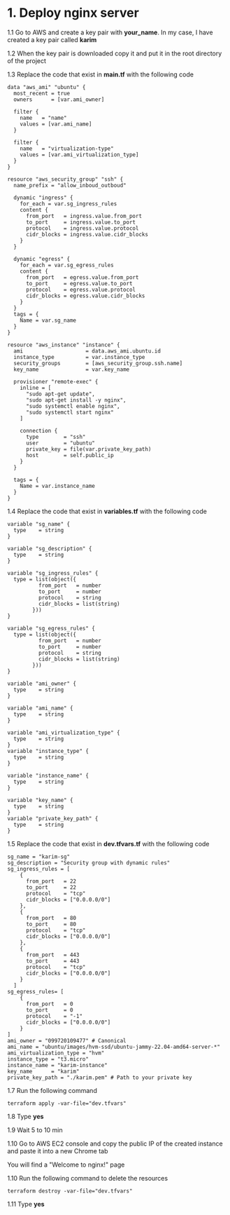 # 1. Deploy nginx server

1.1 Go to AWS and create a key pair with **your_name**. In my case, I have created a key pair called **karim**

1.2 When the key pair is downloaded copy it and put it in the root directory of the project

1.3 Replace the code that exist in **main.tf** with the following code
```
data "aws_ami" "ubuntu" {
  most_recent = true
  owners      = [var.ami_owner]

  filter {
    name   = "name"
    values = [var.ami_name]
  }

  filter {
    name   = "virtualization-type"
    values = [var.ami_virtualization_type]
  }
}

resource "aws_security_group" "ssh" {
  name_prefix = "allow_inboud_outboud"

  dynamic "ingress" {
    for_each = var.sg_ingress_rules
    content {
      from_port   = ingress.value.from_port
      to_port     = ingress.value.to_port
      protocol    = ingress.value.protocol
      cidr_blocks = ingress.value.cidr_blocks
    }
  }

  dynamic "egress" {
    for_each = var.sg_egress_rules
    content {
      from_port   = egress.value.from_port
      to_port     = egress.value.to_port
      protocol    = egress.value.protocol
      cidr_blocks = egress.value.cidr_blocks
    }
  }
  tags = {
    Name = var.sg_name
  }
}

resource "aws_instance" "instance" {
  ami                    = data.aws_ami.ubuntu.id
  instance_type          = var.instance_type
  security_groups        = [aws_security_group.ssh.name]
  key_name               = var.key_name 

  provisioner "remote-exec" {
    inline = [
      "sudo apt-get update",
      "sudo apt-get install -y nginx",
      "sudo systemctl enable nginx",
      "sudo systemctl start nginx"
    ]

    connection {
      type        = "ssh"
      user        = "ubuntu"
      private_key = file(var.private_key_path) 
      host        = self.public_ip
    }
  }

  tags = {
    Name = var.instance_name
  }
}
```

1.4 Replace the code that exist in **variables.tf** with the following code
```
variable "sg_name" {
  type    = string
}

variable "sg_description" {
  type    = string
}

variable "sg_ingress_rules" {
  type = list(object({
          from_port   = number
          to_port     = number
          protocol    = string
          cidr_blocks = list(string)
        }))
} 

variable "sg_egress_rules" {
  type = list(object({
          from_port   = number
          to_port     = number
          protocol    = string
          cidr_blocks = list(string)
        }))
}

variable "ami_owner" {
  type    = string
}

variable "ami_name" {
  type    = string
}

variable "ami_virtualization_type" {
  type    = string
}
variable "instance_type" {
  type    = string
}

variable "instance_name" {
  type    = string
}

variable "key_name" {
  type    = string
}
variable "private_key_path" {
  type    = string 
}
```
1.5 Replace the code that exist in **dev.tfvars.tf** with the following code
```
sg_name = "karim-sg"
sg_description = "Security group with dynamic rules"
sg_ingress_rules = [
    {
      from_port   = 22
      to_port     = 22
      protocol    = "tcp"
      cidr_blocks = ["0.0.0.0/0"]
    },
    {
      from_port   = 80
      to_port     = 80
      protocol    = "tcp"
      cidr_blocks = ["0.0.0.0/0"]
    },
    {
      from_port   = 443
      to_port     = 443
      protocol    = "tcp"
      cidr_blocks = ["0.0.0.0/0"]
    }
  ]
sg_egress_rules= [
    {
      from_port   = 0
      to_port     = 0
      protocol    = "-1"
      cidr_blocks = ["0.0.0.0/0"]
    }
]
ami_owner = "099720109477" # Canonical  
ami_name = "ubuntu/images/hvm-ssd/ubuntu-jammy-22.04-amd64-server-*"
ami_virtualization_type = "hvm"
instance_type = "t3.micro"
instance_name = "karim-instance"
key_name      = "karim"
private_key_path = "./karim.pem" # Path to your private key
```
1.7 Run the following command
```
terraform apply -var-file="dev.tfvars"
```
1.8 Type **yes**

1.9 Wait 5 to 10 min

1.10 Go to AWS EC2 console and copy the public IP of the created instance and paste it into a new Chrome tab

You will find a "Welcome to nginx!" page

1.10 Run the following command to delete the resources
```
terraform destroy -var-file="dev.tfvars"
```
1.11 Type **yes**